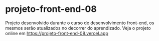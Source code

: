 # projeto-front-end-08
Projeto desenvolvido durante o curso de desenvolvimento front-end, os mesmos serão atualizados no decorrer do aprendizado. 
Veja o projeto online em https://projeto-front-end-08.vercel.app

